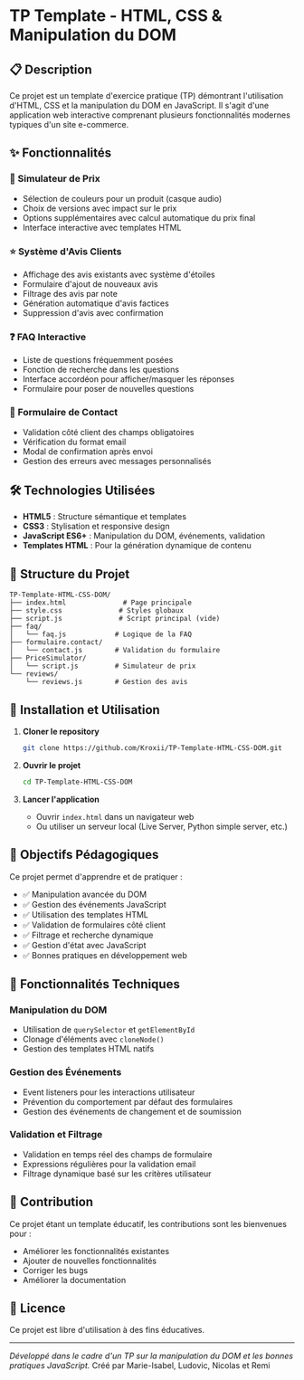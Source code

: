 # TP Template - HTML, CSS & Manipulation du DOM

## 📋 Description

Ce projet est un template d'exercice pratique (TP) démontrant l'utilisation d'HTML, CSS et la manipulation du DOM en JavaScript. Il s'agit d'une application web interactive comprenant plusieurs fonctionnalités modernes typiques d'un site e-commerce.

## ✨ Fonctionnalités

### 🛒 Simulateur de Prix
- Sélection de couleurs pour un produit (casque audio)
- Choix de versions avec impact sur le prix
- Options supplémentaires avec calcul automatique du prix final
- Interface interactive avec templates HTML

### ⭐ Système d'Avis Clients
- Affichage des avis existants avec système d'étoiles
- Formulaire d'ajout de nouveaux avis
- Filtrage des avis par note
- Génération automatique d'avis factices
- Suppression d'avis avec confirmation

### ❓ FAQ Interactive
- Liste de questions fréquemment posées
- Fonction de recherche dans les questions
- Interface accordéon pour afficher/masquer les réponses
- Formulaire pour poser de nouvelles questions

### 📧 Formulaire de Contact
- Validation côté client des champs obligatoires
- Vérification du format email
- Modal de confirmation après envoi
- Gestion des erreurs avec messages personnalisés

## 🛠️ Technologies Utilisées

- **HTML5** : Structure sémantique et templates
- **CSS3** : Stylisation et responsive design
- **JavaScript ES6+** : Manipulation du DOM, événements, validation
- **Templates HTML** : Pour la génération dynamique de contenu

## 📁 Structure du Projet

```
TP-Template-HTML-CSS-DOM/
├── index.html              # Page principale
├── style.css              # Styles globaux
├── script.js              # Script principal (vide)
├── faq/
│   └── faq.js            # Logique de la FAQ
├── formulaire.contact/
│   └── contact.js        # Validation du formulaire
├── PriceSimulator/
│   └── script.js         # Simulateur de prix
└── reviews/
    └── reviews.js        # Gestion des avis
```

## 🚀 Installation et Utilisation

1. **Cloner le repository**
   ```bash
   git clone https://github.com/Kroxii/TP-Template-HTML-CSS-DOM.git
   ```

2. **Ouvrir le projet**
   ```bash
   cd TP-Template-HTML-CSS-DOM
   ```

3. **Lancer l'application**
   - Ouvrir `index.html` dans un navigateur web
   - Ou utiliser un serveur local (Live Server, Python simple server, etc.)

## 🎯 Objectifs Pédagogiques

Ce projet permet d'apprendre et de pratiquer :

- ✅ Manipulation avancée du DOM
- ✅ Gestion des événements JavaScript
- ✅ Utilisation des templates HTML
- ✅ Validation de formulaires côté client
- ✅ Filtrage et recherche dynamique
- ✅ Gestion d'état avec JavaScript
- ✅ Bonnes pratiques en développement web

## 🔧 Fonctionnalités Techniques

### Manipulation du DOM
- Utilisation de `querySelector` et `getElementById`
- Clonage d'éléments avec `cloneNode()`
- Gestion des templates HTML natifs

### Gestion des Événements
- Event listeners pour les interactions utilisateur
- Prévention du comportement par défaut des formulaires
- Gestion des événements de changement et de soumission

### Validation et Filtrage
- Validation en temps réel des champs de formulaire
- Expressions régulières pour la validation email
- Filtrage dynamique basé sur les critères utilisateur

## 🤝 Contribution

Ce projet étant un template éducatif, les contributions sont les bienvenues pour :
- Améliorer les fonctionnalités existantes
- Ajouter de nouvelles fonctionnalités
- Corriger les bugs
- Améliorer la documentation

## 📄 Licence

Ce projet est libre d'utilisation à des fins éducatives.

---

*Développé dans le cadre d'un TP sur la manipulation du DOM et les bonnes pratiques JavaScript.*
Créé par Marie-Isabel, Ludovic, Nicolas et Remi